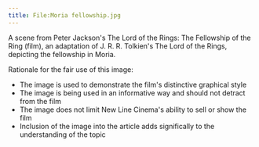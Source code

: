 ```yaml
---
title: File:Moria fellowship.jpg
---
```


A scene from Peter Jackson's The Lord of the Rings: The Fellowship of
the Ring (film), an adaptation of J. R. R. Tolkien's The Lord of the
Rings, depicting the fellowship in Moria.

Rationale for the fair use of this image:

- The image is used to demonstrate the film's distinctive graphical
  style
- The image is being used in an informative way and should not detract
  from the film
- The image does not limit New Line Cinema's ability to sell or show the
  film
- Inclusion of the image into the article adds significally to the
  understanding of the topic